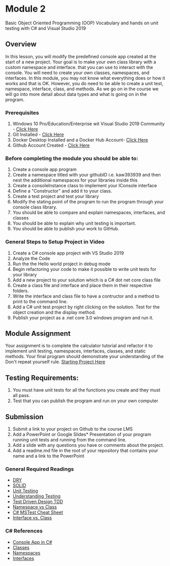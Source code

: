 ﻿# Module 2
Basic Object Oriented Programming (OOP) Vocabulary and hands on unit testing with C# and Visual Studio 2019
## Overview
In this lesson, you will modify the predefined console app created at the start of a new project.  Your goal is to make your own class library with a custom namespace and interface.  that you can use to interact with the console.  You will need to create your own classes, namespaces, and interfaces.  In this module, you may not know what everything does or how it works and that is OK.  However, you do need to be able to create a unit test, namespace, interface, class, and methods.   As we go on in the course we will go into more detail about data types and what is going on in the program.
### Prerequisites 
1. Windows 10 Pro/Education/Enterprise wit Visual Studio 2019 Community - [Click Here](https://visualstudio.microsoft.com/vs/)
2. Git Installed - [Click Here](https://git-scm.com/)
3. Docker Desktop Installed and a Docker Hub Account- [Click Here](https://www.docker.com/)
4. Github Account Created - [Click Here](http://www.github.com)
### Before completing the module you should be able to:
1.  Create a console app program
2.  Create a namespace titled with your githubID i.e. kaw393939 and then nest the additional namespaces for your libraries inside this
3.  Create a consoleInstance class to implement your IConsole interface
4.  Define a "Constructor" and add it to your class.
5.  Create a test project and test your library
6.  Modify the stating point of the program to run the program through your console class library.
7.  You should be able to compare and explain namespaces, interfaces, and classes
8.  You should be able to explain why unit testing is important.
9.  You should be able to publish your work to GitHub.
### General Steps to Setup Project in Video
1. Create a C# console app project with VS Studio 2019
2. Analyze the Code
3. Run the the Hello world project in debug mode
4. Begin refactoring your code to make it possible to write unit tests for your library
5. Add a new project to your solution which is a C# dot net core class file
6. Create a class file and interface and place them in their respective folders.
7. Write the interface and class file to have a contructor and a method to print to the command line.
8. Add a C# unit test project by right clicking on the solution.  Test for the object creation and the display method.
9. Publish your project as a .net core 3.0 windows program and run it.
## Module Assignment
Your assignment is to complete the calculator tutorial and refactor it to implement unit testing, namespaces, interfaces, classes, and static methods.  Your final program should demonstrate your understanding of the Don't repeat yourself rule.
[Starting Project Here](https://docs.microsoft.com/en-us/visualstudio/get-started/csharp/tutorial-console?view=vs-2019)
## Testing Requirements:
1.  You must have unit tests for all the functions you create and they must all pass.   
2.  Test that you can publish the program and run on your own computer
## Submission
1. Submit a link to your project on Github to the course LMS
2. Add a PowerPoint or Google Slides* Presentation of your program running unit tests and running from the command line.
3. Add a slide with any questions you have or comments about the project.  
4. Add a readme.md file in the root of your repository that contains your name and a link to the PowerPoint
### General Required Readings
* [DRY](https://en.wikipedia.org/wiki/Don%27t_repeat_yourself)
* [SOLID](https://en.wikipedia.org/wiki/SOLID)
* [Unit Testing](https://en.wikipedia.org/wiki/Unit_testing)
* [Understanding Testing](http://softwaretestingfundamentals.com/unit-testing/)
* [Test Driven Design TDD](https://en.wikipedia.org/wiki/Test-driven_development)
* [Namespace vs Class](https://www.geeksforgeeks.org/difference-namespace-class/)
* [C# MSTest Cheat Sheet](https://www.automatetheplanet.com/mstest-cheat-sheet/)
* [Interface vs. Class](http://net-informations.com/faq/general/class-interface.htm)
### C# References
* [Console App in C#](https://docs.microsoft.com/en-us/visualstudio/ide/quickstart-csharp-console?view=vs-2019)
* [Classes](https://docs.microsoft.com/en-us/dotnet/csharp/programming-guide/classes-and-structs/classes)
* [Namespaces](https://docs.microsoft.com/en-us/dotnet/csharp/programming-guide/namespaces/)
* [Interfaces](https://docs.microsoft.com/en-us/dotnet/csharp/programming-guide/interfaces/)
